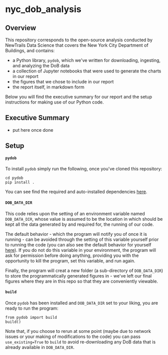 # nyc_dob_analysis

## Overview

This repository corresponds to the open-source analysis conducted by NewTrails Data Science that covers the New York City Department of Buildings, and contains:
- a Python library, `pydob`, which we've written for downloading, ingesting, and analyzing the DoB data
- a collection of Jupyter notebooks that were used to generate the charts in our report
- the figures that we chose to include in our report
- the report itself, in markdown form

Below you will find the executive summary for our report and the setup instructions for making use of our Python code.

## Executive Summary

- put here once done

## Setup

#### `pydob`

To install `pydob` simply run the following, once you've cloned this repository:
 ```
 cd pydob
 pip install .
 ```

You can see find the required and auto-installed dependencies [here](pydob/setup.py#L10).

#### `DOB_DATA_DIR`

This code relies upon the setting of an environment variable named `DOB_DATA_DIR`, whose value is assumed to be the location in which should be kept all the data generated by and required for, the running of our code.

The default behavior - which the program will notify you of once it is running - can be avoided through the setting of this variable yourself prior to running the code (you can also see the default behavior for yourself [here](pydob/pydob/settings.py#L13)). If you do not do this variable in your environment, the program will ask for permission before doing anything, providing you with the opportunity to kill the program, set this variable, and run again.

Finally, the program will creat a new folder (a sub-directory of `DOB_DATA_DIR`) to store the programmatically generated figures in - we've left our final figures where they are in this repo so that they are conveniently viewable.

#### `build`

Once `pydob` has been installed and `DOB_DATA_DIR` set to your liking, you are ready to run the program:
```
from pydob import build
build()
```
Note that, if you choose to rerun at some point (maybe due to network issues or your making of modifications to the code) you can pass `use_existing=True` to `build` to avoid re-downloading any DoB data that is already available in `DOB_DATA_DIR`.
